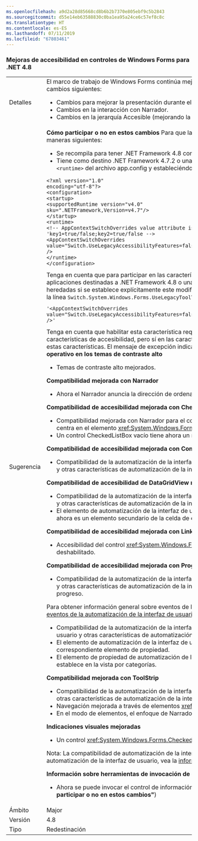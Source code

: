 ```yaml
---
ms.openlocfilehash: a9d2a28d85668cd8b6b2b7370e805ebf9c5b2843
ms.sourcegitcommit: d55e14eb63588830c0ba1ea95a24ce6c57ef8c8c
ms.translationtype: HT
ms.contentlocale: es-ES
ms.lasthandoff: 07/11/2019
ms.locfileid: "67803461"
---
```

### <a name="accessibility-improvements-in-windows-forms-controls-for-net-48"></a>Mejoras de accesibilidad en controles de Windows Forms para .NET 4.8

|   |   |
|---|---|
|Detalles|El marco de trabajo de Windows Forms continúa mejorando su funcionamiento con las tecnologías de accesibilidad para ofrecer una mejor compatibilidad con los clientes de Windows Forms. Entre otros, se incluyen los cambios siguientes:<ul><li>Cambios para mejorar la presentación durante el modo de contraste alto.</li><li>Cambios en la interacción con Narrador.</li><li>Cambios en la jerarquía Accesible (mejorando la navegación a través del árbol de automatización de la interfaz de usuario).</li></ul>|
|Sugerencia|<strong>Cómo participar o no en estos cambios</strong> Para que la aplicación se beneficie de estos cambios, se debe ejecutar en .NET Framework 4.8. La aplicación puede optar por recibir estos cambios de cualquiera de las maneras siguientes:<ul><li>Se recompila para tener .NET Framework 4.8 como destino. Estos cambios de accesibilidad están habilitados de forma predeterminada para las aplicaciones de Windows Forms destinadas a .NET Framework 4.8.</li><li>Tiene como destino .NET Framework 4.7.2 o una versión anterior, y no participa en los comportamientos de accesibilidad heredados mediante la adición del [modificador de AppContext](https://docs.microsoft.com/dotnet/framework/configure-apps/file-schema/runtime/appcontextswitchoverrides-element) siguiente a la sección <code>&lt;runtime&gt;</code> del archivo app.config y estableciéndolo en <code>false</code>, como se muestra en el ejemplo siguiente.</li></ul><pre><code class="lang-xml">&lt;?xml version=&quot;1.0&quot; encoding=&quot;utf-8&quot;?&gt;&#13;&#10;&lt;configuration&gt;&#13;&#10;&lt;startup&gt;&#13;&#10;&lt;supportedRuntime version=&quot;v4.0&quot; sku=&quot;.NETFramework,Version=v4.7&quot;/&gt;&#13;&#10;&lt;/startup&gt;&#13;&#10;&lt;runtime&gt;&#13;&#10;&lt;!-- AppContextSwitchOverrides value attribute is in the form of &#39;key1=true/false;key2=true/false  --&gt;&#13;&#10;&lt;AppContextSwitchOverrides value=&quot;Switch.UseLegacyAccessibilityFeatures=false;Switch.UseLegacyAccessibilityFeatures.2=false;Switch.UseLegacyAccessibilityFeatures.3=false&quot; /&gt;&#13;&#10;&lt;/runtime&gt;&#13;&#10;&lt;/configuration&gt;&#13;&#10;</code></pre>Tenga en cuenta que para participar en las características de accesibilidad agregadas en .NET Framework 4.8, también se debe participar en las características de accesibilidad de .NET Framework 4.7.1 y 4.7.2. Las aplicaciones destinadas a .NET Framework 4.8 o una versión posterior, y cuando se quiere conservar el comportamiento de accesibilidad heredado, se puede participar en el uso de las características de accesibilidad heredadas si se establece explícitamente este modificador de AppContext en <code>true</code>. Para habilitar la compatibilidad con la invocación de la información sobre herramientas del teclado es necesario es necesario agregar la línea <code>Switch.System.Windows.Forms.UseLegacyToolTipDisplay=false</code> al valor AppContextSwitchOverrides:<pre><code class="lang-xml">&#39;&lt;AppContextSwitchOverrides value=&quot;Switch.UseLegacyAccessibilityFeatures=false;Switch.UseLegacyAccessibilityFeatures.2=false;Switch.UseLegacyAccessibilityFeatures.3=false;Switch.System.Windows.Forms.UseLegacyToolTipDisplay=false&quot; /&gt;&#39;&#13;&#10;</code></pre>Tenga en cuenta que habilitar esta característica requiere participar en las características de accesibilidad de .NET Framework 4.7.1 - 4.8 mencionadas anteriormente. Además, si no participa en algunas de las características de accesibilidad, pero sí en las características de visualización de la información sobre herramientas, se producirá un tiempo de ejecución <xref:System.NotSupportedException> en el primer acceso a estas características. El mensaje de excepción indica que las informaciones sobre herramientas del teclado requieren mejoras de accesibilidad de nivel 3 para habilitarse. <strong>Uso de colores definidos por el sistema operativo en los temas de contraste alto</strong><ul><li>Temas de contraste alto mejorados.</li></ul><strong>Compatibilidad mejorada con Narrador</strong><ul><li>Ahora el Narrador anuncia la dirección de ordenación de <xref:System.Windows.Forms.DataGridViewColumn> al anunciar un nombre accesible de un <xref:System.Windows.Forms.DataGridViewCell>.</li></ul><strong>Compatibilidad de accesibilidad mejorada con CheckedListBox</strong><ul><li>Compatibilidad mejorada con Narrador para el control de <xref:System.Windows.Forms.CheckedListBox>. Al navegar por el control <xref:System.Windows.Forms.CheckedListBox> utilizando el teclado, el Narrador se centra en el elemento <xref:System.Windows.Forms.CheckedListBox> y lo anuncia.</li><li>Un control CheckedListBox vacío tiene ahora un rectángulo de foco dibujado para un primer elemento virtual cuando el control se enfoca.</li></ul><strong>Compatibilidad de accesibilidad mejorada con ComboBox</strong><ul><li>Compatibilidad de la automatización de la interfaz de usuario habilitada para el control <xref:System.Windows.Forms.ComboBox>, con la capacidad para usar notificaciones de automatización de la interfaz de usuario y otras características de automatización de la interfaz de usuario.</li></ul><strong>Compatibilidad de accesibilidad de DataGridView mejorada</strong><ul><li>Compatibilidad de la automatización de la interfaz de usuario habilitada para el control <xref:System.Windows.Forms.DataGridView>, con capacidad para usar notificaciones de automatización de la interfaz de usuario y otras características de automatización de la interfaz de usuario.</li><li>El elemento de automatización de la interfaz de usuario que corresponde a <xref:System.Windows.Forms.DataGridViewComboBoxEditingControl> o <xref:System.Windows.Forms.DataGridViewTextBoxEditingControl> ahora es un elemento secundario de la celda de edición correspondiente.</li></ul><strong>Compatibilidad de accesibilidad mejorada con LinkLabel</strong><ul><li>Accesibilidad del control <xref:System.Windows.Forms.LinkLabel> mejorada: El Narrador anuncia el estado deshabilitado para el vínculo si el correspondiente control <xref:System.Windows.Forms.LinkLabel> está deshabilitado.</li></ul><strong>Compatibilidad de accesibilidad mejorada con ProgressBar</strong><ul><li>Compatibilidad de la automatización de la interfaz de usuario habilitada para el control <xref:System.Windows.Forms.ProgressBar> con la capacidad para usar notificaciones de automatización de la interfaz de usuario y otras características de automatización de la interfaz de usuario. Los desarrolladores ahora pueden usar las notificaciones de automatización de la interfaz de usuario que Narrador puede anunciar para indicar el progreso.</li></ul>Para obtener información general sobre eventos de la automatización de la interfaz de usuario, incluidos los eventos de notificación de automatización de la interfaz de usuario, consulte la [Información general sobre eventos de la automatización de la interfaz de usuario](https://docs.microsoft.com/en-us/windows/desktop/WinAuto/uiauto-eventsoverview).<strong>Compatibilidad de accesibilidad mejorada con PropertyGrid</strong><ul><li>Compatibilidad de la automatización de la interfaz de usuario habilitada para el control <xref:System.Windows.Forms.PropertyGrid>, con la capacidad para usar notificaciones de automatización de la interfaz de usuario y otras características de automatización de la interfaz de usuario.</li><li>El elemento de automatización de la interfaz de usuario que corresponde a la propiedad que actualmente se edita es ahora un elemento secundario del elemento de automatización de la interfaz de usuario del correspondiente elemento de propiedad.</li><li>El elemento de propiedad de automatización de la interfaz de usuario es ahora un elemento secundario del correspondiente elemento de categoría, si el control primario <xref:System.Windows.Forms.PropertyGrid> se establece en la vista por categorías.</li></ul><strong>Compatibilidad mejorada con ToolStrip</strong><ul><li>Compatibilidad de la automatización de la interfaz de usuario habilitada para el control <xref:System.Windows.Forms.ToolStrip>, con la capacidad para usar notificaciones de automatización de la interfaz de usuario y otras características de automatización de la interfaz de usuario.</li><li>Navegación mejorada a través de elementos <xref:System.Windows.Forms.ToolStrip>.</li><li>En el modo de elementos, el enfoque de Narrador no desaparecerá y no pasará a los elementos ocultos.</li></ul><strong>Indicaciones visuales mejoradas</strong><ul><li>Un control <xref:System.Windows.Forms.CheckedListBox> vacío ahora muestra un indicador de enfoque cuando recibe el enfoque.</li></ul>Nota: La compatibilidad de automatización de la interfaz de usuario está habilitada para los controles en tiempo de ejecución pero no se utiliza en tiempo de diseño. Para obtener información general de la automatización de la interfaz de usuario, vea la [información general sobre la Automatización de la interfaz de usuario](https://docs.microsoft.com/dotnet/framework/ui-automation/ui-automation-overview).</p><strong>Información sobre herramientas de invocación de controles con un teclado</strong><ul><li>Ahora se puede invocar el control de información sobre herramientas centrándose en el control con el teclado. Esta característica debe habilitarse explícitamente para la aplicación (consulte la sección <strong>&quot;Cómo participar o no en estos cambios&quot;</strong>)</li></ul>|
|Ámbito|Major|
|Versión|4.8|
|Tipo|Redestinación|

